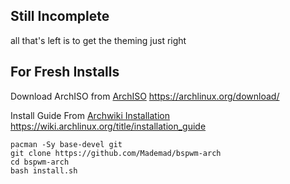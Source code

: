 ## Still Incomplete
all that's left is to get the theming just right

## For Fresh Installs

Download ArchISO from [ArchISO](https://archlinux.org/download/)
<https://archlinux.org/download/>

Install Guide From [Archwiki Installation](https://wiki.archlinux.org/title/installation_guide)
<https://wiki.archlinux.org/title/installation_guide>


```
pacman -Sy base-devel git
git clone https://github.com/Mademad/bspwm-arch
cd bspwm-arch
bash install.sh
```

